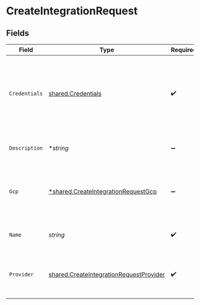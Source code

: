 # CreateIntegrationRequest


## Fields

| Field                                                                                              | Type                                                                                               | Required                                                                                           | Description                                                                                        | Example                                                                                            |
| -------------------------------------------------------------------------------------------------- | -------------------------------------------------------------------------------------------------- | -------------------------------------------------------------------------------------------------- | -------------------------------------------------------------------------------------------------- | -------------------------------------------------------------------------------------------------- |
| `Credentials`                                                                                      | [shared.Credentials](../../models/shared/credentials.md)                                           | :heavy_check_mark:                                                                                 | Cloud provider credential input, required fields dependent on which provider is chosen.            |                                                                                                    |
| `Description`                                                                                      | **string*                                                                                          | :heavy_minus_sign:                                                                                 | The description of the integration.                                                                | This is a new cloud provider integration.                                                          |
| `Gcp`                                                                                              | [*shared.CreateIntegrationRequestGcp](../../models/shared/createintegrationrequestgcp.md)          | :heavy_minus_sign:                                                                                 | GCP specific data. Required when `provider` is `gcp`.                                              |                                                                                                    |
| `Name`                                                                                             | *string*                                                                                           | :heavy_check_mark:                                                                                 | The name of the cloud provider integration.                                                        | New Integration                                                                                    |
| `Provider`                                                                                         | [shared.CreateIntegrationRequestProvider](../../models/shared/createintegrationrequestprovider.md) | :heavy_check_mark:                                                                                 | Cloud provider to be used for the selected resource                                                | gcp                                                                                                |